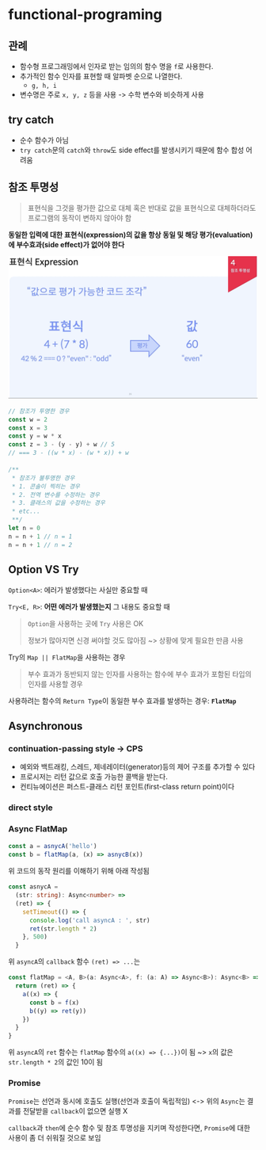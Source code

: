 # functional-programing

## 관례

- 함수형 프로그래밍에서 인자로 받는 임의의 함수 명을 `f`로 사용한다.
- 추가적인 함수 인자를 표현할 때 알파벳 순으로 나열한다.
  - `g, h, i`
- 변수명은 주로 `x, y, z` 등을 사용 -> 수학 변수와 비슷하게 사용

## try catch

- 순수 함수가 아님
- `try catch`문의 `catch`와 `throw`도 side effect를 발생시키기 때문에 함수 합성 어려움

## 참조 투명성

> 표현식을 그것을 평가한 값으로 대체 혹은 반대로 값을 표현식으로 대체하더라도 프로그램의 동작이 변하지 않아야 함

**동일한 입력에 대한 표현식(expression)의 값을 항상 동일 및 해당 평가(evaluation)에 부수효과(side effect)가 없어야 한다**

![표현식(Expression)](/assets/image.png)

```js
// 참조가 투명한 경우
const w = 2
const x = 3
const y = w * x
const z = 3 - (y - y) + w // 5
// === 3 - ((w * x) - (w * x)) + w

/**
 * 참조가 불투명한 경우
 * 1. 콘솔이 찍히는 경우
 * 2. 전역 변수를 수정하는 경우
 * 3. 클래스의 값을 수정하는 경우
 * etc...
 **/
let n = 0
n = n + 1 // n = 1
n = n + 1 // n = 2
```

## Option VS Try

`Option<A>`: 에러가 발생했다는 사실만 중요할 때

`Try<E, R>`: **어떤 에러가 발생했는지** 그 내용도 중요할 때

> `Option`을 사용하는 곳에 `Try` 사용은 OK
>
> 정보가 많아지면 신경 써야할 것도 많아짐 ~> 상황에 맞게 필요한 만큼 사용

Try의 `Map || FlatMap`을 사용하는 경우

> 부수 효과가 동반되지 않는 인자를 사용하는 함수에 부수 효과가 포함된 타입의 인자를 사용할 경우

사용하려는 함수의 `Return Type`이 동일한 부수 효과를 발생하는 경우: **`FlatMap`**

## Asynchronous

### continuation-passing style -> CPS

- 예외와 백트래킹, 스레드, 제네레이터(generator)등의 제어 구조를 추가할 수 있다
- 프로시저는 리턴 값으로 호출 가능한 콜백을 받는다.
- 컨티뉴에이션은 퍼스트-클래스 리턴 포인트(first-class return point)이다

### direct style

### Async FlatMap

```ts
const a = asnycA('hello')
const b = flatMap(a, (x) => asnycB(x))
```

위 코드의 동작 원리를 이해하기 위해 아래 작성됨

```ts
const asnycA =
  (str: string): Async<number> =>
  (ret) => {
    setTimeout(() => {
      console.log('call asyncA : ', str)
      ret(str.length * 2)
    }, 500)
  }
```

위 `asyncA`의 `callback` 함수 `(ret) => ...`는

```ts
const flatMap = <A, B>(a: Async<A>, f: (a: A) => Async<B>): Async<B> => {
  return (ret) => {
    a((x) => {
      const b = f(x)
      b((y) => ret(y))
    })
  }
}
```

위 `asyncA`의 `ret` 함수는 `flatMap` 함수의 `a((x) => {...})`이 됨 ~> `x`의 값은 `str.length * 2`의 값인 10이 됨

### Promise

`Promise`는 선언과 동시에 호출도 실행(선언과 호출이 독립적임) <-> 위의 `Async`는 결과를 전달받을 `callback`이 없으면 실행 X

`callback`과 `then`에 순수 함수 및 참조 투명성을 지키며 작성한다면, `Promise`에 대한 사용이 좀 더 쉬워질 것으로 보임